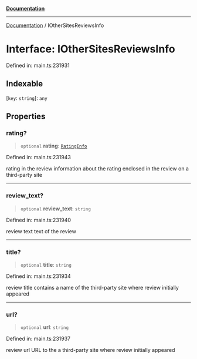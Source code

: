 [**Documentation**](../README.md)

***

[Documentation](../README.md) / IOtherSitesReviewsInfo

# Interface: IOtherSitesReviewsInfo

Defined in: main.ts:231931

## Indexable

\[`key`: `string`\]: `any`

## Properties

### rating?

> `optional` **rating**: [`RatingInfo`](../classes/RatingInfo.md)

Defined in: main.ts:231943

rating in the review
information about the rating enclosed in the review on a third-party site

***

### review\_text?

> `optional` **review\_text**: `string`

Defined in: main.ts:231940

review text
text of the review

***

### title?

> `optional` **title**: `string`

Defined in: main.ts:231934

review title
contains a name of the third-party site where review initially appeared

***

### url?

> `optional` **url**: `string`

Defined in: main.ts:231937

review url
URL to the a third-party site where review initially appeared
